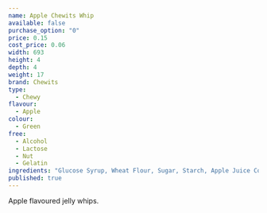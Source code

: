 ```yaml
---
name: Apple Chewits Whip
available: false
purchase_option: "0"
price: 0.15
cost_price: 0.06
width: 693
height: 4
depth: 4
weight: 17
brand: Chewits
type: 
  - Chewy
flavour: 
  - Apple
colour: 
  - Green
free: 
  - Alcohol
  - Lactose
  - Nut
  - Gelatin
ingredients: "Glucose Syrup, Wheat Flour, Sugar, Starch, Apple Juice Concentrate 1.5%, Hydrogenated Vegetable Oil, Citric Acid, Flavouring, Glazing Agent (Shellac), Emulsifier (E471), Colours: E102, E133"
published: true
---
```


Apple flavoured jelly whips.
